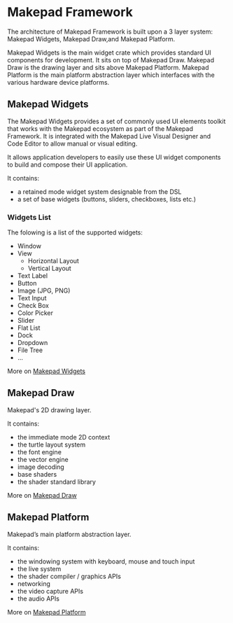 # Makepad Framework

The architecture of Makepad Framework is built upon a 3 layer system: Makepad Widgets, Makepad Draw,and Makepad Platform.

Makepad Widgets is the main widget crate which provides standard UI components for development. It sits on top of Makepad Draw.
Makepad Draw is the drawing layer and sits above Makepad Platform.
Makepad Platform is the main platform abstraction layer which interfaces with the various hardware device platforms.

## Makepad Widgets

The Makepad Widgets provides a set of commonly used UI elements toolkit that works with the Makepad ecosystem as part of the Makepad Framework. It is integrated with the Makepad Live Visual Designer and Code Editor to allow manual or visual editing.

It allows application developers to easily use these UI widget components to build and compose their UI application.

It contains:

- a retained mode widget system designable from the DSL
- a set of base widgets (buttons, sliders, checkboxes, lists etc.)

### Widgets List

The folowing is a list of the supported widgets:

* Window
* View
    * Horizontal Layout
    * Vertical Layout
* Text Label
* Button
* Image (JPG, PNG)
* Text Input
* Check Box
* Color Picker
* Slider
* Flat List
* Dock
* Dropdown
* File Tree
* ...

More on [Makepad Widgets](widgets.html)

## Makepad Draw

Makepad's 2D drawing layer.

It contains:

- the immediate mode 2D context
- the turtle layout system
- the font engine
- the vector engine
- image decoding
- base shaders
- the shader standard library

More on [Makepad Draw](draw.html)

## Makepad Platform

Makepad’s main platform abstraction layer.

It contains:

- the windowing system with keyboard, mouse and touch input
- the live system
- the shader compiler / graphics APIs
- networking
- the video capture APIs
- the audio APIs

More on [Makepad Platform](platform.html)